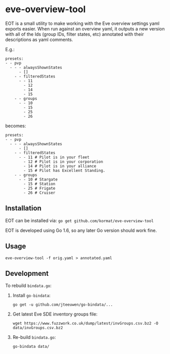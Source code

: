 # eve-overview-tool

EOT is a small utility to make working with the Eve overview settings yaml
exports easier. When run against an overview yaml, it outputs a new version
with all of the Ids (group IDs, filter states, etc) annotated with their
descriptions as yaml comments.

E.g.:
```
presets:
- - pvp
  - - - alwaysShownStates
      - []
    - - filteredStates
      - - 11
        - 12
        - 14
        - 15
    - - groups
      - - 10
        - 15
        - 25
        - 26
```
becomes:
```
presets:
- - pvp
  - - - alwaysShownStates
      - []
    - - filteredStates
      - - 11 # Pilot is in your fleet
        - 12 # Pilot is in your corporation
        - 14 # Pilot is in your alliance
        - 15 # Pilot has Excellent Standing.
    - - groups
      - - 10 # Stargate
        - 15 # Station
        - 25 # Frigate
        - 26 # Cruiser
```

## Installation

EOT can be installed via:
`go get github.com/kormat/eve-overview-tool`

EOT is developed using Go 1.6, so any later Go version should work fine.

## Usage

```
eve-overview-tool -f orig.yaml > annotated.yaml
```

## Development

To rebuild `bindata.go`:
1. Install `go-bindata`:
   ```
   go get -u github.com/jteeuwen/go-bindata/...
   ```
1. Get latest Eve SDE inventory groups file:
   ```
   wget https://www.fuzzwork.co.uk/dump/latest/invGroups.csv.bz2 -O data/invGroups.csv.bz2
   ```
1. Re-build `bindata.go`:
   ```
   go-bindata data/
   ```

